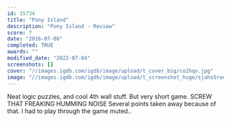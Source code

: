 ```yaml
---
id: 15734
title: "Pony Island"
description: "Pony Island - Review"
score: 7
date: "2016-07-08"
completed: TRUE
awards: ""
modified_date: "2022-07-04"
screenshots: []
cover: "//images.igdb.com/igdb/image/upload/t_cover_big/co2hqv.jpg"
image: "//images.igdb.com/igdb/image/upload/t_screenshot_huge/sjaho5roemqj3be42tbt.jpg"
---
```

Neat logic puzzles, and cool 4th wall stuff. But very short game. SCREW THAT FREAKING HUMMING NOISE Several points taken away because of that. I had to play through the game muted..